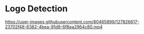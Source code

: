 # Logo Detection



https://user-images.githubusercontent.com/80465899/127826617-23702f48-6382-4bea-91d9-6f8ea2964c80.mp4


